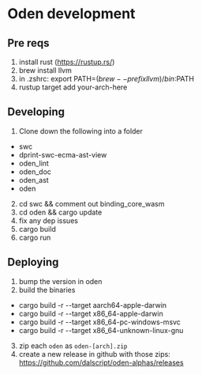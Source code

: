 # Oden development

## Pre reqs

1. install rust (https://rustup.rs/)
2. brew install llvm
3. in .zshrc: export PATH=$(brew --prefix llvm)/bin:$PATH
4. rustup target add your-arch-here

## Developing

1. Clone down the following into a folder

- swc
- dprint-swc-ecma-ast-view
- oden_lint
- oden_doc
- oden_ast
- oden

2. cd swc && comment out binding_core_wasm
3. cd oden && cargo update
4. fix any dep issues
5. cargo build
6. cargo run

## Deploying

1. bump the version in oden
2. build the binaries

- cargo build -r --target aarch64-apple-darwin
- cargo build -r --target x86_64-apple-darwin
- cargo build -r --target x86_64-pc-windows-msvc
- cargo build -r --target x86_64-unknown-linux-gnu

3. zip each `oden` as `oden-[arch].zip`
4. create a new release in github with those zips: https://github.com/dalscript/oden-alphas/releases
